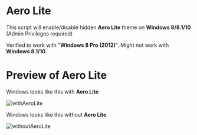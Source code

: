 # Aero Lite
This script will enable/disable hidden **Aero Lite** theme on **Windows 8/8.1/10** (Admin Privileges required)

Verified to work with "**Windows 8 Pro (2012)**". Might not work with **Windows 8.1/10**

# Preview of Aero Lite

Windows looks like this with **Aero Lite**

![withAeroLite](https://user-images.githubusercontent.com/78772453/132984166-768961b3-2439-467d-b81d-52008cf290ab.PNG)

Windows looks like this without **Aero Lite**

![withoutAeroLite](https://user-images.githubusercontent.com/78772453/132984224-ee081249-fd9e-4034-85e0-71e5f754b369.PNG)


